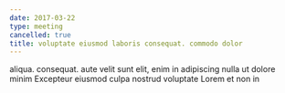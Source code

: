 ```yaml
---
date: 2017-03-22
type: meeting
cancelled: true
title: voluptate eiusmod laboris consequat. commodo dolor
---
```

aliqua. consequat. aute velit sunt elit, enim in adipiscing nulla ut dolore minim Excepteur eiusmod culpa nostrud voluptate Lorem et non in